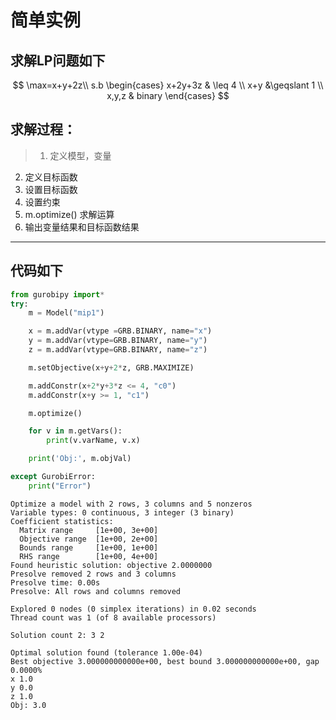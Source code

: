 
# 简单实例
## **求解LP问题如下**
$$ \max=x+y+2z\\  
s.b
\begin{cases}
    x+2y+3z & \leq 4 \\
    x+y &\geqslant  1 \\
    x,y,z & binary
\end{cases}  
$$


## **求解过程：**


> 1. 定义模型，变量
2. 定义目标函数
3. 设置目标函数
4. 设置约束
5. m.optimize() 求解运算
6. 输出变量结果和目标函数结果

****

## **代码如下**


```python
from gurobipy import*
try:
    m = Model("mip1")

    x = m.addVar(vtype =GRB.BINARY, name="x")
    y = m.addVar(vtype=GRB.BINARY, name="y")
    z = m.addVar(vtype=GRB.BINARY, name="z")

    m.setObjective(x+y+2*z, GRB.MAXIMIZE)

    m.addConstr(x+2*y+3*z <= 4, "c0")
    m.addConstr(x+y >= 1, "c1")

    m.optimize()

    for v in m.getVars():
        print(v.varName, v.x)

    print('Obj:', m.objVal)

except GurobiError:
    print("Error")
```


    Optimize a model with 2 rows, 3 columns and 5 nonzeros
    Variable types: 0 continuous, 3 integer (3 binary)
    Coefficient statistics:
      Matrix range     [1e+00, 3e+00]
      Objective range  [1e+00, 2e+00]
      Bounds range     [1e+00, 1e+00]
      RHS range        [1e+00, 4e+00]
    Found heuristic solution: objective 2.0000000
    Presolve removed 2 rows and 3 columns
    Presolve time: 0.00s
    Presolve: All rows and columns removed

    Explored 0 nodes (0 simplex iterations) in 0.02 seconds
    Thread count was 1 (of 8 available processors)

    Solution count 2: 3 2

    Optimal solution found (tolerance 1.00e-04)
    Best objective 3.000000000000e+00, best bound 3.000000000000e+00, gap 0.0000%
    x 1.0
    y 0.0
    z 1.0
    Obj: 3.0
